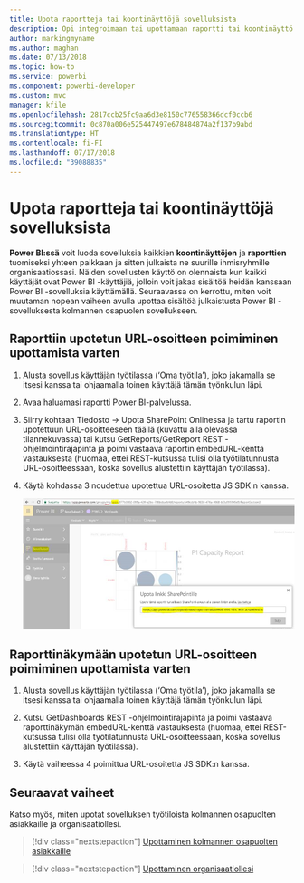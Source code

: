 ```yaml
---
title: Upota raportteja tai koontinäyttöjä sovelluksista
description: Opi integroimaan tai upottamaan raportti tai koontinäyttö Power BI -sovelluksesta, tai muualta, työtilaan.
author: markingmyname
ms.author: maghan
ms.date: 07/13/2018
ms.topic: how-to
ms.service: powerbi
ms.component: powerbi-developer
ms.custom: mvc
manager: kfile
ms.openlocfilehash: 2817ccb25fc9aa6d3e8150c776558366dcf0ccb6
ms.sourcegitcommit: 0c870a006e525447497e678484874a2f137b9abd
ms.translationtype: HT
ms.contentlocale: fi-FI
ms.lasthandoff: 07/17/2018
ms.locfileid: "39088835"
---
```

# <a name="embed-reports-or-dashboards-from-apps"></a>Upota raportteja tai koontinäyttöjä sovelluksista

**Power BI:ssä** voit luoda sovelluksia kaikkien **koontinäyttöjen** ja **raporttien** tuomiseksi yhteen paikkaan ja sitten julkaista ne suurille ihmisryhmille organisaatiossasi. Näiden sovellusten käyttö on olennaista kun kaikki käyttäjät ovat Power BI -käyttäjiä, jolloin voit jakaa sisältöä heidän kanssaan Power BI -sovelluksia käyttämällä. Seuraavassa on kerrottu, miten voit muutaman nopean vaiheen avulla upottaa sisältöä julkaistusta Power BI -sovelluksesta kolmannen osapuolen sovellukseen.

## <a name="how-to-grab-report-embed-url-for-embedding"></a>Raporttiin upotetun URL-osoitteen poimiminen upottamista varten

1. Alusta sovellus käyttäjän työtilassa (‘Oma työtila’), joko jakamalla se itsesi kanssa tai ohjaamalla toinen käyttäjä tämän työnkulun läpi.

2. Avaa haluamasi raportti Power BI-palvelussa.

3. Siirry kohtaan Tiedosto -> Upota SharePoint Onlinessa ja tartu raportin upotettuun URL-osoitteeseen täällä (kuvattu alla olevassa tilannekuvassa) tai kutsu GetReports/GetReport REST -ohjelmointirajapinta ja poimi vastaava raportin embedURL-kenttä vastauksesta (huomaa, ettei REST-kutsussa tulisi olla työtilatunnusta URL-osoitteessaan, koska sovellus alustettiin käyttäjän työtilassa).

4. Käytä kohdassa 3 noudettua upotettua URL-osoitetta JS SDK:n kanssa.

    ![Upottaminen sovelluksista](media/embed-from-apps/embed-from-app.png)

## <a name="how-to-grab-dashboard-embed-url-for-embedding"></a>Raporttinäkymään upotetun URL-osoitteen poimiminen upottamista varten

1. Alusta sovellus käyttäjän työtilassa (‘Oma työtila’), joko jakamalla se itsesi kanssa tai ohjaamalla toinen käyttäjä tämän työnkulun läpi.

2. Kutsu GetDashboards REST -ohjelmointirajapinta ja poimi vastaava raporttinäkymän embedURL-kenttä vastauksesta (huomaa, ettei REST-kutsussa tulisi olla työtilatunnusta URL-osoitteessaan, koska sovellus alustettiin käyttäjän työtilassa).

3. Käytä vaiheessa 4 poimittua URL-osoitetta JS SDK:n kanssa.

## <a name="next-steps"></a>Seuraavat vaiheet

Katso myös, miten upotat sovelluksen työtiloista kolmannen osapuolten asiakkaille ja organisaatiollesi.

> [!div class="nextstepaction"]
>[Upottaminen kolmannen osapuolten asiakkaille](embed-sample-for-customers.md)

> [!div class="nextstepaction"]
>[Upottaminen organisaatiollesi](embed-sample-for-your-organization.md)